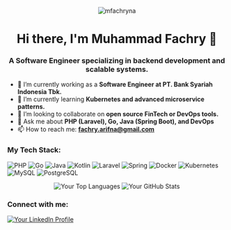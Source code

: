 <p align="center"> 
  <img src="https://komarev.com/ghpvc/?username=mfachryna&label=Profile%20views&color=0e75b6&style=flat" alt="mfachryna" /> 
</p>

<p align="center">
  </p>

<h1 align="center">Hi there, I'm Muhammad Fachry 👋</h1>
<h3 align="center">A Software Engineer specializing in backend development and scalable systems.</h3>

- 🔭 I’m currently working as a **Software Engineer at PT. Bank Syariah Indonesia Tbk.**
- 🌱 I’m currently learning **Kubernetes and advanced microservice patterns.**
- 👯 I’m looking to collaborate on **open source FinTech or DevOps tools.**
- 💬 Ask me about **PHP (Laravel), Go, Java (Spring Boot), and DevOps**
- 📫 How to reach me: **fachry.arifna@gmail.com**

<h3 align="left">My Tech Stack:</h3>
<p align="left">
  <img src="https://img.shields.io/badge/PHP-777BB4?style=for-the-badge&logo=php&logoColor=white" alt="PHP"/>
  <img src="https://img.shields.io/badge/Go-00ADD8?style=for-the-badge&logo=go&logoColor=white" alt="Go"/>
  <img src="https://img.shields.io/badge/Java-ED8B00?style=for-the-badge&logo=java&logoColor=white" alt="Java"/>
  <img src="https://img.shields.io/badge/Kotlin-7F52FF?style=for-the-badge&logo=kotlin&logoColor=white" alt="Kotlin"/>
  <img src="https://img.shields.io/badge/Laravel-FF2D20?style=for-the-badge&logo=laravel&logoColor=white" alt="Laravel"/>
  <img src="https://img.shields.io/badge/Spring-6DB33F?style=for-the-badge&logo=spring&logoColor=white" alt="Spring"/>
  <img src="https://img.shields.io/badge/Docker-2496ED?style=for-the-badge&logo=docker&logoColor=white" alt="Docker"/>
  <img src="https://img.shields.io/badge/Kubernetes-326CE5?style=for-the-badge&logo=kubernetes&logoColor=white" alt="Kubernetes"/>
  <img src="https://img.shields.io/badge/MySQL-4479A1?style=for-the-badge&logo=mysql&logoColor=white" alt="MySQL"/>
  <img src="https://img.shields.io/badge/PostgreSQL-4169E1?style=for-the-badge&logo=postgresql&logoColor=white" alt="PostgreSQL"/>
</p>

<p align="center">
  <img src="https://github-readme-stats.vercel.app/api/top-langs/?username=mfachryna&layout=compact&langs_count=7&theme=dracula" alt="Your Top Languages"/>
  <img src="https://github-readme-stats.vercel.app/api?username=mfachryna&show_icons=true&theme=dracula&include_all_commits=true" alt="Your GitHub Stats"/>
</p>

<h3 align="left">Connect with me:</h3>
<p align="left">
  <a href="https://linkedin.com/in/mfachryna" target="blank">
    <img align="center" src="https://img.shields.io/badge/LinkedIn-0A66C2?style=for-the-badge&logo=linkedin&logoColor=white" alt="Your LinkedIn Profile"/>
  </a>
</p>
